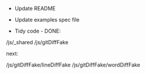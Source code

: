 * Update README

* Update examples spec file

* Tidy code - DONE:

/js/_shared
/js/gitDiffFake

next:

/js/gitDiffFake/lineDiffFake
/js/gitDiffFake/wordDiffFake
